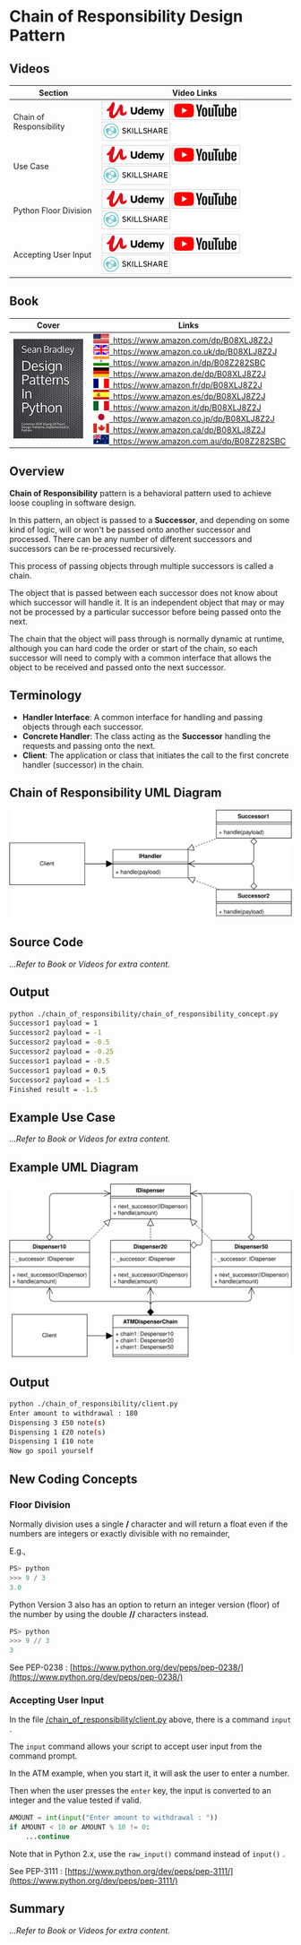 # Chain of Responsibility Design Pattern

## Videos

Section | Video Links
-|-
Chain of Responsibility |  <a id="udemyVideoLink" href="https://www.udemy.com/course/design-patterns-in-python/learn/lecture/16397342/?referralCode=7493DBBBF97FF2B0D24D" target="_blank" title="Chain of Responsibility Overview"><img src="/img/udemy_btn_sm.gif" alt="Chain of Responsibility Overview"/></a>&nbsp;<a id="ytVideoLink" href="https://youtu.be/Ayb6UShWcUU&list=PLKWUX7aMnlEJzRvCXnwFEdk_WJDNjMDOo" target="_blank" title="Chain of Responsibility Overview"><img src="/img/yt_btn_sm.gif" alt="Chain of Responsibility Overview"/></a>&nbsp;<a id="skillShareVideoLink" href="https://skl.sh/34SM2Xg" target="_blank" title="Chain of Responsibility Overview"><img src="/img/skillshare_btn_sm.gif" alt="Chain of Responsibility Overview"/></a>
Use Case |  <a id="udemyVideoLink" href="https://www.udemy.com/course/design-patterns-in-python/learn/lecture/25567252/?referralCode=7493DBBBF97FF2B0D24D" target="_blank" title="Chain of Responsibility Use Case"><img src="/img/udemy_btn_sm.gif" alt="Chain of Responsibility Use Case"/></a>&nbsp;<a id="ytVideoLink" href="https://youtu.be/BxiAyLGAJqw&list=PLKWUX7aMnlEJzRvCXnwFEdk_WJDNjMDOo" target="_blank" title="Chain of Responsibility Use Case"><img src="/img/yt_btn_sm.gif" alt="Chain of Responsibility Use Case"/></a>&nbsp;<a id="skillShareVideoLink" href="https://skl.sh/34SM2Xg" target="_blank" title="Chain of Responsibility Use Case"><img src="/img/skillshare_btn_sm.gif" alt="Chain of Responsibility Use Case"/></a>
Python Floor Division | <a id="udemyVideoLink" href="https://www.udemy.com/course/design-patterns-in-python/learn/lecture/25567266/?referralCode=7493DBBBF97FF2B0D24D" target="_blank" title="Python Floor Division"><img src="/img/udemy_btn_sm.gif" alt="Python Floor Division"/></a>&nbsp;<a id="ytVideoLink" href="https://youtu.be/kR4pYqVpNb0&list=PLKWUX7aMnlEJzRvCXnwFEdk_WJDNjMDOo" target="_blank" title="Python Floor Division"><img src="/img/yt_btn_sm.gif" alt="Python Floor Division"/></a>&nbsp;<a id="skillShareVideoLink" href="https://skl.sh/34SM2Xg" target="_blank" title="Python Floor Division"><img src="/img/skillshare_btn_sm.gif" alt="Python Floor Division"/></a>
Accepting User Input | <a id="udemyVideoLink" href="https://www.udemy.com/course/design-patterns-in-python/learn/lecture/25567278/?referralCode=7493DBBBF97FF2B0D24D" target="_blank" title="Accepting User Input"><img src="/img/udemy_btn_sm.gif" alt="Accepting User Input"/></a>&nbsp;<a id="ytVideoLink" href="https://youtu.be/wC2gBf1D1CU&list=PLKWUX7aMnlEJzRvCXnwFEdk_WJDNjMDOo" target="_blank" title="Accepting User Input"><img src="/img/yt_btn_sm.gif" alt="Accepting User Input"/></a>&nbsp;<a id="skillShareVideoLink" href="https://skl.sh/34SM2Xg" target="_blank" title="Accepting User Input"><img src="/img/skillshare_btn_sm.gif" alt="Accepting User Input"/></a>

## Book 

Cover | Links
-|-
![Design Patterns In Python (ASIN : B08XLJ8Z2J)](/img/design_patterns_in_python_book_125x178.jpg) | &nbsp;<a href="https://www.amazon.com/dp/B08XLJ8Z2J"><img src="/img/flag_us.gif">&nbsp; https://www.amazon.com/dp/B08XLJ8Z2J</a><br/>&nbsp;<a href="https://www.amazon.co.uk/dp/B08XLJ8Z2J"><img src="/img/flag_uk.gif">&nbsp; https://www.amazon.co.uk/dp/B08XLJ8Z2J</a><br/>&nbsp;<a href="https://www.amazon.in/dp/B08Z282SBC"><img src="/img/flag_in.gif">&nbsp; https://www.amazon.in/dp/B08Z282SBC</a><br/>&nbsp;<a href="https://www.amazon.de/dp/B08XLJ8Z2J"><img src="/img/flag_de.gif">&nbsp; https://www.amazon.de/dp/B08XLJ8Z2J</a><br/>&nbsp;<a href="https://www.amazon.fr/dp/B08XLJ8Z2J"><img src="/img/flag_fr.gif">&nbsp; https://www.amazon.fr/dp/B08XLJ8Z2J</a><br/>&nbsp;<a href="https://www.amazon.es/dp/B08XLJ8Z2J"><img src="/img/flag_es.gif">&nbsp; https://www.amazon.es/dp/B08XLJ8Z2J</a><br/>&nbsp;<a href="https://www.amazon.it/dp/B08XLJ8Z2J"><img src="/img/flag_it.gif">&nbsp; https://www.amazon.it/dp/B08XLJ8Z2J</a><br/>&nbsp;<a href="https://www.amazon.co.jp/dp/B08XLJ8Z2J"><img src="/img/flag_jp.gif">&nbsp; https://www.amazon.co.jp/dp/B08XLJ8Z2J</a><br/>&nbsp;<a href="https://www.amazon.ca/dp/B08XLJ8Z2J"><img src="/img/flag_ca.gif">&nbsp; https://www.amazon.ca/dp/B08XLJ8Z2J</a><br/>&nbsp;<a href="https://www.amazon.com.au/dp/B08Z282SBC"><img src="/img/flag_au.gif">&nbsp; https://www.amazon.com.au/dp/B08Z282SBC</a>

## Overview

**Chain of Responsibility** pattern is a behavioral pattern used to achieve loose coupling in software design.

In this pattern, an object is passed to a **Successor**, and depending on some kind of logic, will or won't be passed onto another successor and processed. There can be any number of different successors and successors can be re-processed recursively. 

This process of passing objects through multiple successors is called a chain.

The object that is passed between each successor does not know about which successor will handle it. It is an independent object that may or may not be processed by a particular successor before being passed onto the next.

The chain that the object will pass through is normally dynamic at runtime, although you can hard code the order or start of the chain, so each successor will need to comply with a common interface that allows the object to be received and passed onto the next successor.

## Terminology

* **Handler Interface**: A common interface for handling and passing objects through each successor.
* **Concrete Handler**: The class acting as the **Successor** handling the requests and passing onto the next.
* **Client**: The application or class that initiates the call to the first concrete handler (successor) in the chain.

## Chain of Responsibility UML Diagram

![Chain of Responsibility Design Pattern](/img/chain_of_responsibility_concept.svg)

## Source Code

*...Refer to Book or Videos for extra content.*

## Output

``` bash
python ./chain_of_responsibility/chain_of_responsibility_concept.py
Successor1 payload = 1
Successor2 payload = -1
Successor2 payload = -0.5
Successor2 payload = -0.25
Successor1 payload = -0.5
Successor1 payload = 0.5
Successor2 payload = -1.5
Finished result = -1.5
```

## Example Use Case

*...Refer to Book or Videos for extra content.*

## Example UML Diagram

![Chain of Responsibility Design Pattern](/img/chain_of_responsibility_example.svg)

## Output

``` bash
python ./chain_of_responsibility/client.py
Enter amount to withdrawal : 180
Dispensing 3 £50 note(s)
Dispensing 1 £20 note(s)
Dispensing 1 £10 note
Now go spoil yourself
```

## New Coding Concepts

### Floor Division

Normally division uses a single **/** character and will return a float even if the numbers are integers or exactly divisible with no remainder, 

E.g., 

``` python
PS> python
>>> 9 / 3
3.0
```

Python Version 3 also has an option to return an integer version (floor) of the number by using the double **//** characters instead.

``` python
PS> python
>>> 9 // 3
3
```

See PEP-0238 : [https://www.python.org/dev/peps/pep-0238/](https://www.python.org/dev/peps/pep-0238/)

### Accepting User Input

In the file [/chain_of_responsibility/client.py](/chain_of_responsibility/client.py) above, there is a command `input` .

The `input` command allows your script to accept user input from the command prompt. 

In the ATM example, when you start it, it will ask the user to enter a number.

Then when the user presses the `enter` key, the input is converted to an integer and the value tested if valid.

``` python
AMOUNT = int(input("Enter amount to withdrawal : "))
if AMOUNT < 10 or AMOUNT % 10 != 0:
    ...continue

```

Note that in Python 2.x, use the `raw_input()` command instead of `input()` .

See PEP-3111 : [https://www.python.org/dev/peps/pep-3111/](https://www.python.org/dev/peps/pep-3111/)

## Summary

*...Refer to Book or Videos for extra content.*